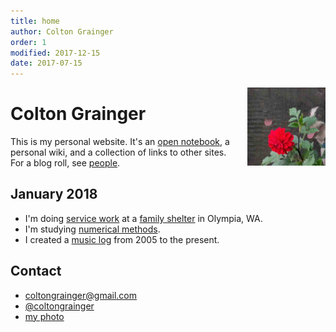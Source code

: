 ```yaml
---
title: home
author: Colton Grainger
order: 1
modified: 2017-12-15 
date: 2017-07-15
---
```


<img src="/images/dogs.jpg" style="float: right; margin: 0px 0px 23px 23px" height="125" width="125">

# Colton Grainger

This is my personal website. It's an [open notebook](http://wcm1.web.rice.edu/open-notebook-history.html), a personal wiki, and a collection of links to other sites. For a blog roll, see [people](/see-also#people).

## January 2018

- I'm doing [service work](https://github.com/coltongrainger/work) at a [family shelter](http://volunteer.fscss.org) in Olympia, WA.
- I'm studying [numerical methods](/math-428).
- I created a [music log](/music-log) from 2005 to the present.

## Contact 

- [coltongrainger@gmail.com](mailto:coltongrainger@gmail.com)
- [@coltongrainger](https://twitter.com/coltongrainger)
- [my photo](/images/identification-photo.jpg)
